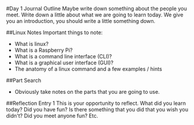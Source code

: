 #Day 1 Journal Outline
Maybe write down something about the people you meet.
Write down a little about what we are going to learn today. We give you an introduction, you should write a little something down.

##Linux Notes
Important things to note:
- What is linux?
- What is a Raspberry Pi?
- What is a command line interface (CLI)?
- What is a graphical user interface (GUI)?
- The anatomy of a linux command and a few examples / hints

##Part Search
- Obviously take notes on the parts that you are going to use.

##Reflection Entry 1
This is your opportunity to reflect. What did you learn today? Did you have fun? Is there something that you did that you wish you didn't? Did you meet anyone fun? Etc.
